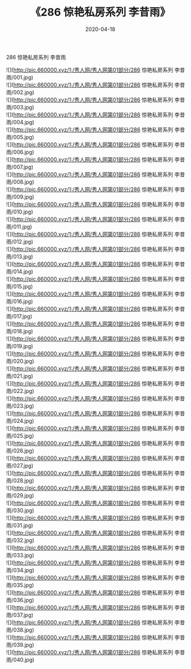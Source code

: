 ﻿---
layout: post
title:  《286 惊艳私房系列 李昔雨》
date:   2020-04-18
img: http://pic.660000.xyz/1:/秀人网/秀人网第01部分/286 惊艳私房系列 李昔雨/000.jpg
categories: [美女, 清纯, 唯美]
---

286 惊艳私房系列 李昔雨

  ![](http://pic.660000.xyz/1:/秀人网/秀人网第01部分/286 惊艳私房系列 李昔雨/001.jpg) <br> ![](http://pic.660000.xyz/1:/秀人网/秀人网第01部分/286 惊艳私房系列 李昔雨/002.jpg) <br> ![](http://pic.660000.xyz/1:/秀人网/秀人网第01部分/286 惊艳私房系列 李昔雨/003.jpg) <br> ![](http://pic.660000.xyz/1:/秀人网/秀人网第01部分/286 惊艳私房系列 李昔雨/004.jpg) <br> ![](http://pic.660000.xyz/1:/秀人网/秀人网第01部分/286 惊艳私房系列 李昔雨/005.jpg) <br> ![](http://pic.660000.xyz/1:/秀人网/秀人网第01部分/286 惊艳私房系列 李昔雨/006.jpg) <br> ![](http://pic.660000.xyz/1:/秀人网/秀人网第01部分/286 惊艳私房系列 李昔雨/007.jpg) <br> ![](http://pic.660000.xyz/1:/秀人网/秀人网第01部分/286 惊艳私房系列 李昔雨/008.jpg) <br> ![](http://pic.660000.xyz/1:/秀人网/秀人网第01部分/286 惊艳私房系列 李昔雨/009.jpg) <br> ![](http://pic.660000.xyz/1:/秀人网/秀人网第01部分/286 惊艳私房系列 李昔雨/010.jpg) <br> ![](http://pic.660000.xyz/1:/秀人网/秀人网第01部分/286 惊艳私房系列 李昔雨/011.jpg) <br> ![](http://pic.660000.xyz/1:/秀人网/秀人网第01部分/286 惊艳私房系列 李昔雨/012.jpg) <br> ![](http://pic.660000.xyz/1:/秀人网/秀人网第01部分/286 惊艳私房系列 李昔雨/013.jpg) <br> ![](http://pic.660000.xyz/1:/秀人网/秀人网第01部分/286 惊艳私房系列 李昔雨/014.jpg) <br> ![](http://pic.660000.xyz/1:/秀人网/秀人网第01部分/286 惊艳私房系列 李昔雨/015.jpg) <br> ![](http://pic.660000.xyz/1:/秀人网/秀人网第01部分/286 惊艳私房系列 李昔雨/016.jpg) <br> ![](http://pic.660000.xyz/1:/秀人网/秀人网第01部分/286 惊艳私房系列 李昔雨/017.jpg) <br> ![](http://pic.660000.xyz/1:/秀人网/秀人网第01部分/286 惊艳私房系列 李昔雨/018.jpg) <br> ![](http://pic.660000.xyz/1:/秀人网/秀人网第01部分/286 惊艳私房系列 李昔雨/019.jpg) <br> ![](http://pic.660000.xyz/1:/秀人网/秀人网第01部分/286 惊艳私房系列 李昔雨/020.jpg) <br> ![](http://pic.660000.xyz/1:/秀人网/秀人网第01部分/286 惊艳私房系列 李昔雨/021.jpg) <br> ![](http://pic.660000.xyz/1:/秀人网/秀人网第01部分/286 惊艳私房系列 李昔雨/022.jpg) <br> ![](http://pic.660000.xyz/1:/秀人网/秀人网第01部分/286 惊艳私房系列 李昔雨/023.jpg) <br> ![](http://pic.660000.xyz/1:/秀人网/秀人网第01部分/286 惊艳私房系列 李昔雨/024.jpg) <br> ![](http://pic.660000.xyz/1:/秀人网/秀人网第01部分/286 惊艳私房系列 李昔雨/025.jpg) <br> ![](http://pic.660000.xyz/1:/秀人网/秀人网第01部分/286 惊艳私房系列 李昔雨/026.jpg) <br> ![](http://pic.660000.xyz/1:/秀人网/秀人网第01部分/286 惊艳私房系列 李昔雨/027.jpg) <br> ![](http://pic.660000.xyz/1:/秀人网/秀人网第01部分/286 惊艳私房系列 李昔雨/028.jpg) <br> ![](http://pic.660000.xyz/1:/秀人网/秀人网第01部分/286 惊艳私房系列 李昔雨/029.jpg) <br> ![](http://pic.660000.xyz/1:/秀人网/秀人网第01部分/286 惊艳私房系列 李昔雨/030.jpg) <br> ![](http://pic.660000.xyz/1:/秀人网/秀人网第01部分/286 惊艳私房系列 李昔雨/031.jpg) <br> ![](http://pic.660000.xyz/1:/秀人网/秀人网第01部分/286 惊艳私房系列 李昔雨/032.jpg) <br> ![](http://pic.660000.xyz/1:/秀人网/秀人网第01部分/286 惊艳私房系列 李昔雨/033.jpg) <br> ![](http://pic.660000.xyz/1:/秀人网/秀人网第01部分/286 惊艳私房系列 李昔雨/034.jpg) <br> ![](http://pic.660000.xyz/1:/秀人网/秀人网第01部分/286 惊艳私房系列 李昔雨/035.jpg) <br> ![](http://pic.660000.xyz/1:/秀人网/秀人网第01部分/286 惊艳私房系列 李昔雨/036.jpg) <br> ![](http://pic.660000.xyz/1:/秀人网/秀人网第01部分/286 惊艳私房系列 李昔雨/037.jpg) <br> ![](http://pic.660000.xyz/1:/秀人网/秀人网第01部分/286 惊艳私房系列 李昔雨/038.jpg) <br> ![](http://pic.660000.xyz/1:/秀人网/秀人网第01部分/286 惊艳私房系列 李昔雨/039.jpg) <br> ![](http://pic.660000.xyz/1:/秀人网/秀人网第01部分/286 惊艳私房系列 李昔雨/040.jpg) <br>